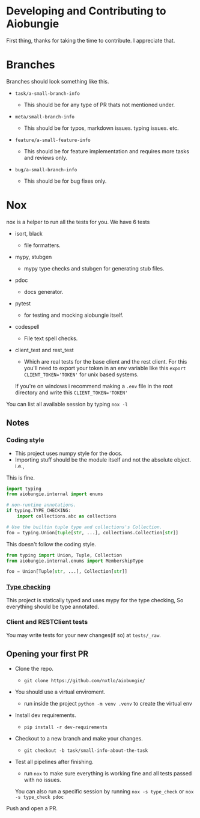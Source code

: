 # Developing and Contributing to Aiobungie
First thing, thanks for taking the time to contribute. I appreciate that.

# Branches
Branches should look something like this.

* `task/a-small-branch-info`
    * This should be for any type of PR thats not mentioned under.

* `meta/small-branch-info`
    * This should be for typos, markdown issues. typing issues. etc.

* `feature/a-small-feature-info`
    * This should be for feature implementation and requires more tasks and reviews only.

* `bug/a-small-branch-info`
    * This should be for bug fixes only.


# Nox
nox is a helper to run all the tests for you. We have 6 tests
* isort, black
    * file formatters.
* mypy, stubgen
    * mypy type checks and stubgen for generating stub files.
* pdoc
    * docs generator.
* pytest
    * for testing and mocking aiobungie itself.
* codespell
    * File text spell checks.
* client_test and rest_test
    - Which are real tests for the base client and the rest client. 
    For this you'll need to export your token in an env variable like this `export CLIENT_TOKEN='TOKEN'` for unix based systems.

    If you're on windows i recommend making a `.env` file in the root directory and write this `CLIENT_TOKEN='TOKEN'`

You can list all available session by typing `nox -l`

## Notes

### Coding style
- This project uses numpy style for the docs.
- Importing stuff should be the module itself and not the absolute object. i.e.,

This is fine.
```py
import typing
from aiobungie.internal import enums

# non-runtime annotations.
if typing.TYPE_CHECKING:
    import collections.abc as collections

# Use the builtin tuple type and collections's Collection.
foo = typing.Union[tuple[str, ...], collections.Collection[str]]
```
This doesn't follow the coding style.
```py
from typing import Union, Tuple, Collection
from aiobungie.internal.enums import MembershipType

foo = Union[Tuple[str, ...], Collection[str]]

```

### [Type checking](https://www.python.org/dev/peps/pep-0484/)
This project is statically typed and uses mypy for the type checking, So everything should be type annotated.

### Client and RESTClient tests
You may write tests for your new changes(if so) at `tests/_raw`.

## Opening your first PR

- Clone the repo.
   - `git clone https://github.com/nxtlo/aiobungie/`

- You should use a virtual enviroment.
   - run inside the project `python -m venv .venv` to create the virtual env

- Install dev requirements.
   - `pip install -r dev-requirements`

- Checkout to a new branch and make your changes.
   - `git checkout -b task/small-info-about-the-task`

- Test all pipelines after finishing.
   - run `nox` to make sure everything is working fine and all tests passed with no issues.

   You can also run a specific session by running `nox -s type_check` or `nox -s type_check pdoc`

Push and open a PR.
